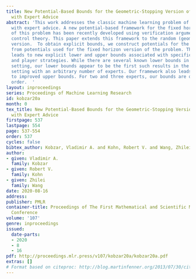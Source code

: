 ```yaml
---
title: New Potential-Based Bounds for the Geometric-Stopping Version of Prediction
  with Expert Advice
abstract: 'This work addresses the classic machine learning problem of online prediction
  with expert advice. A new potential-based framework for the fixed horizon version
  of this problem has been recently developed using verification arguments from optimal
  control theory. This paper extends this framework to the random (geometric) stopping
  version.  To obtain explicit bounds, we construct potentials for the geometric version
  from potentials used for the fixed horizon version of the problem. This construction
  leads to new explicit lower and upper bounds associated with specific adversary
  and player strategies. While there are several known lower bounds in the fixed horizon
  setting, our lower bounds appear to be the first such results in the geometric stopping
  setting with an arbitrary number of experts. Our framework also leads in some cases
  to improved upper bounds. For two and three experts, our bounds are optimal to leading
  order.  '
layout: inproceedings
series: Proceedings of Machine Learning Research
id: kobzar20a
month: 0
tex_title: New Potential-Based Bounds for the Geometric-Stopping Version of Prediction
  with Expert Advice
firstpage: 537
lastpage: 554
page: 537-554
order: 537
cycles: false
bibtex_author: Kobzar, Vladimir A. and Kohn, Robert V. and Wang, Zhilei
author:
- given: Vladimir A.
  family: Kobzar
- given: Robert V.
  family: Kohn
- given: Zhilei
  family: Wang
date: 2020-08-16
address: 
publisher: PMLR
container-title: Proceedings of The First Mathematical and Scientific Machine Learning
  Conference
volume: '107'
genre: inproceedings
issued:
  date-parts:
  - 2020
  - 8
  - 16
pdf: http://proceedings.mlr.press/v107/kobzar20a/kobzar20a.pdf
extras: []
# Format based on citeproc: http://blog.martinfenner.org/2013/07/30/citeproc-yaml-for-bibliographies/
---
```

